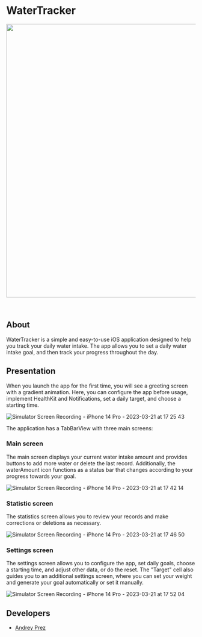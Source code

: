 # WaterTracker
<p align="center">
      <img src="https://downloader.disk.yandex.ru/preview/da489647696d7d190dff0116b9faa4c3d921c75175e7b61a56eeb61a76ef2b00/64199d1e/UVRbpAGnEWAt8cbXkf0q978e7tOAyh2el1qYVXSV82XUPbx3RbdWGXh1sVpNyNnJC_IyioL5qL77nKZ7EdMMNw%3D%3D?uid=0&filename=watertracker.png&disposition=inline&hash=&limit=0&content_type=image%2Fpng&owner_uid=0&tknv=v2&size=2048x2048" width="726">
</p>

<p align="center">
   <img src="https://img.shields.io/badge/UI-UIKit%2C%20Storyboard%2C%20AutoLayout-red" alt="">
   <img src="https://img.shields.io/badge/Navigation-Segue-yellow" alt="">
   <img src="https://img.shields.io/badge/Architecture-MVC-success" alt="">
   <img src="https://img.shields.io/badge/Data-UserDefaults-informational" alt="">
   <img src="https://img.shields.io/badge/Tools-Git%2C%20GitHub%2C%20Swift%2C%20Xcode-important" alt="">
   <img src="https://img.shields.io/badge/-UserNotifications-9cf" alt="">
   <img src="https://img.shields.io/badge/-HealthKit-blueviolet" alt="">
</p>

## About

WaterTracker is a simple and easy-to-use iOS application designed to help you track your daily water intake. The app allows you to set a daily water intake goal, and then track your progress throughout the day.

## Presentation
When you launch the app for the first time, you will see a greeting screen with a gradient animation. Here, you can configure the app before usage, implement HealthKit and Notifications, set a daily target, and choose a starting time.


![Simulator Screen Recording - iPhone 14 Pro - 2023-03-21 at 17 25 43](https://user-images.githubusercontent.com/96233924/226565338-120f49ee-08f9-465f-a3b5-9120e5416658.gif)


The application has a TabBarView with three main screens:

### Main screen
The main screen displays your current water intake amount and provides buttons to add more water or delete the last record. Additionally, the waterAmount icon functions as a status bar that changes according to your progress towards your goal.

![Simulator Screen Recording - iPhone 14 Pro - 2023-03-21 at 17 42 14](https://user-images.githubusercontent.com/96233924/226568732-884a1df8-7f1e-4976-ac14-b5fceb786389.gif)


### Statistic screen
The statistics screen allows you to review your records and make corrections or deletions as necessary.

![Simulator Screen Recording - iPhone 14 Pro - 2023-03-21 at 17 46 50](https://user-images.githubusercontent.com/96233924/226570023-d5b3cb9d-0061-4d09-9e37-8a4aa5b98b8f.gif)


### Settings screen
The settings screen allows you to configure the app, set daily goals, choose a starting time, and adjust other data, or do the reset. The "Target" cell also guides you to an additional settings screen, where you can set your weight and generate your goal automatically or set it manually.

![Simulator Screen Recording - iPhone 14 Pro - 2023-03-21 at 17 52 04](https://user-images.githubusercontent.com/96233924/226571307-74daaf45-2145-4c04-a166-7646b1e29d7f.gif)

## Developers

- [Andrey Prez](https://github.com/PrezAndrey)

